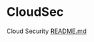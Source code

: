 # CloudSec
Cloud Security
[README.md](https://github.com/user-attachments/files/20716894/README.md)
